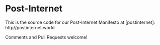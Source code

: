 # Post-Internet
This is the source code for our Post-Internet Manifesto at [postinternet]: http//postinternet.world

Comments and Pull Requests welcome!
